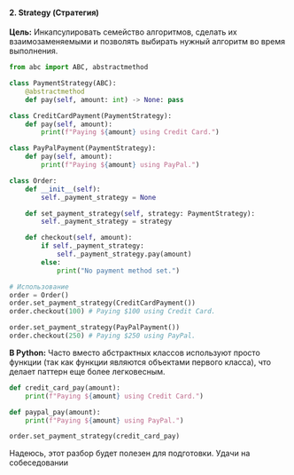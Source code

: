 #### **2. Strategy (Стратегия)**
**Цель:** Инкапсулировать семейство алгоритмов, сделать их взаимозаменяемыми и позволять выбирать нужный алгоритм во время выполнения.

```python
from abc import ABC, abstractmethod

class PaymentStrategy(ABC):
    @abstractmethod
    def pay(self, amount: int) -> None: pass

class CreditCardPayment(PaymentStrategy):
    def pay(self, amount):
        print(f"Paying ${amount} using Credit Card.")

class PayPalPayment(PaymentStrategy):
    def pay(self, amount):
        print(f"Paying ${amount} using PayPal.")

class Order:
    def __init__(self):
        self._payment_strategy = None

    def set_payment_strategy(self, strategy: PaymentStrategy):
        self._payment_strategy = strategy

    def checkout(self, amount):
        if self._payment_strategy:
            self._payment_strategy.pay(amount)
        else:
            print("No payment method set.")

# Использование
order = Order()
order.set_payment_strategy(CreditCardPayment())
order.checkout(100) # Paying $100 using Credit Card.

order.set_payment_strategy(PayPalPayment())
order.checkout(250) # Paying $250 using PayPal.
```

**В Python:** Часто вместо абстрактных классов используют просто функции (так как функции являются объектами первого класса), что делает паттерн еще более легковесным.

```python
def credit_card_pay(amount):
    print(f"Paying ${amount} using Credit Card.")

def paypal_pay(amount):
    print(f"Paying ${amount} using PayPal.")

order.set_payment_strategy(credit_card_pay)
```

Надеюсь, этот разбор будет полезен для подготовки. Удачи на собеседовании